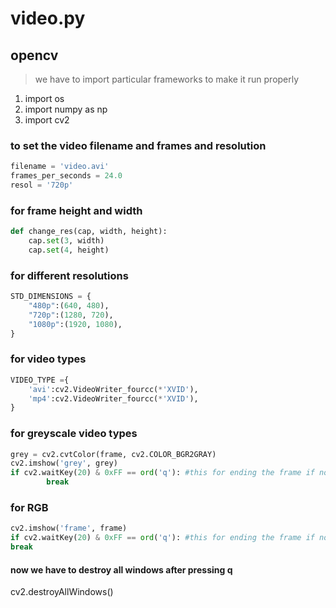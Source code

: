 # video.py
## opencv 
>we have to import particular frameworks to make it run properly
1. import os
2. import numpy as np
3. import cv2

### to set the video filename and frames and resolution
```python
filename = 'video.avi'
frames_per_seconds = 24.0
resol = '720p'
```
### for frame height and width
```python
def change_res(cap, width, height):
    cap.set(3, width)
    cap.set(4, height)
```
### for different resolutions
```python
STD_DIMENSIONS = {
    "480p":(640, 480),
    "720p":(1280, 720),
    "1080p":(1920, 1080),
}
```
### for video types
```python 
VIDEO_TYPE ={
    'avi':cv2.VideoWriter_fourcc(*'XVID'),
    'mp4':cv2.VideoWriter_fourcc(*'XVID'),
}
```
### for greyscale video types
```python
grey = cv2.cvtColor(frame, cv2.COLOR_BGR2GRAY)
cv2.imshow('grey', grey)
if cv2.waitKey(20) & 0xFF == ord('q'): #this for ending the frame if not it keeps on recording
        break
```
### for RGB
```python
cv2.imshow('frame', frame)
if cv2.waitKey(20) & 0xFF == ord('q'): #this for ending the frame if not it keeps on recording
break
```
#### now we have to destroy all windows after pressing q
cv2.destroyAllWindows()
